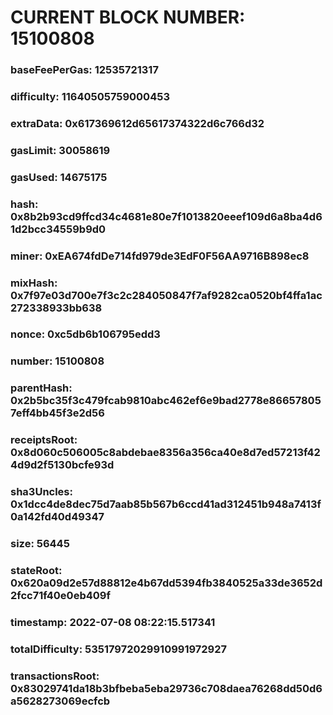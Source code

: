 # CURRENT BLOCK NUMBER: 15100808

### baseFeePerGas: 12535721317
### difficulty: 11640505759000453
### extraData: 0x617369612d65617374322d6c766d32
### gasLimit: 30058619
### gasUsed: 14675175
### hash: 0x8b2b93cd9ffcd34c4681e80e7f1013820eeef109d6a8ba4d61d2bcc34559b9d0
### miner: 0xEA674fdDe714fd979de3EdF0F56AA9716B898ec8
### mixHash: 0x7f97e03d700e7f3c2c284050847f7af9282ca0520bf4ffa1ac272338933bb638
### nonce: 0xc5db6b106795edd3
### number: 15100808
### parentHash: 0x2b5bc35f3c479fcab9810abc462ef6e9bad2778e866578057eff4bb45f3e2d56
### receiptsRoot: 0x8d060c506005c8abdebae8356a356ca40e8d7ed57213f424d9d2f5130bcfe93d
### sha3Uncles: 0x1dcc4de8dec75d7aab85b567b6ccd41ad312451b948a7413f0a142fd40d49347
### size: 56445
### stateRoot: 0x620a09d2e57d88812e4b67dd5394fb3840525a33de3652d2fcc71f40e0eb409f
### timestamp: 2022-07-08 08:22:15.517341
### totalDifficulty: 53517972029910991972927
### transactionsRoot: 0x83029741da18b3bfbeba5eba29736c708daea76268dd50d6a5628273069ecfcb

